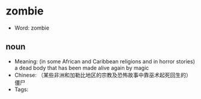 # zombie

- Word: zombie

## noun

- Meaning: (in some African and Caribbean religions and in horror stories) a dead body that has been made alive again by magic
- Chinese: （某些非洲和加勒比地区的宗教及恐怖故事中靠巫术起死回生的）僵尸
- Tags: 

